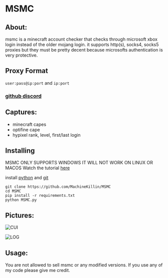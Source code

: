 # MSMC
## About:
msmc is a minecraft account checker that checks through microsoft xbox login instead of the older mojang login.
it supports http(s), socks4, socks5 proxies but they must be pretty decent because microsofts authentication is very protective.

## Proxy Format
`user:pass@ip:port` and `ip:port`

### [github discord](https://discord.com/invite/JcAvQc797r)

## Captures:
- minecraft capes
- optifine cape
- hypixel rank, level, first/last login

## Installing
MSMC ONLY SUPPORTS WINDOWS IT WILL NOT WORK ON LINUX OR MACOS
Watch the tutorial [here](https://youtu.be/R4ivtEXpC_0)

install [python](https://www.python.org/downloads/) and [git](https://git-scm.com/download/win)
```
git clone https://github.com/MachineKillin/MSMC
cd MSMC
pip install -r requirements.txt
python MSMC.py
```

## Pictures:
![CUI](https://media.discordapp.net/attachments/894937291158605856/1106267319098941450/image.png?width=1057&height=612)

![LOG](https://media.discordapp.net/attachments/894937291158605856/1106266194505384026/image.png?width=1057&height=612)

## Usage:
You are not allowed to sell msmc or any modified versions. If you use any of my code please give me credit.
